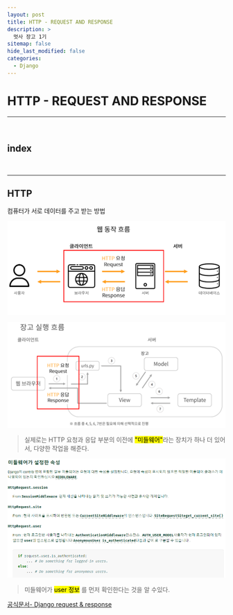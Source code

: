 ```yaml
---
layout: post
title: HTTP - REQUEST AND RESPONSE
description: >
  멋사 장고 1기
sitemap: false
hide_last_modified: false
categories:
  - Django
---
```





# HTTP - REQUEST AND RESPONSE
---
<br>

## index


<br>

---
## HTTP
컴퓨터가 서로 데이터를 주고 받는 방법


![http1](/assets/img/Django/http1.PNG)

![http2](/assets/img/Django/http2.PNG)


> 실제로는 HTTP 요청과 응답 부분의 이전에 <mark>"미들웨어"</mark>라는 장치가 하나 더 있어서,
> 다양한 작업을 해준다.


![document](/assets/img/Django/document.PNG)

> 미들웨어가 <mark>user 정보</mark> 를 먼저 확인한다는 것을 알 수있다.

[공식문서- Django request & response](https://docs.djangoproject.com/en/4.0/ref/request-response/)